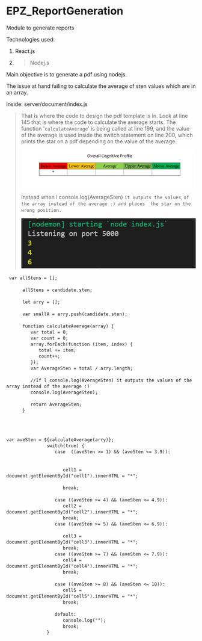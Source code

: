 # EPZ_ReportGeneration

Module to generate reports

Technologies used:

1. React.js
2. > Nodej.s
   >

Main objective is to generate a pdf using nodejs.

The issue at hand failing to calculate the average of sten values which are in an array.

Inside: server/document/index.js

> That is where the code to design the pdf template is in. Look at line 145 that is where the code to calculate the average starts. The function '`calculateAverage`' is being called at line 199, and the value of the average is used inside the switch statement on line 200, which prints the star on a pdf depending on the value of the average.
>
> ![1633073285183.png](image/README/1633073285183.png)
>
> Instead when l console.log(AverageSten) `it outputs the values of the array instead of the average :) and places  the star on the wrong position.`
>
> ![1633073196929.png](image/README/1633073196929.png)

```
 var allStens = [];

      allStens = candidate.sten;

      let arry = [];

      var smallA = arry.push(candidate.sten);

      function calculateAverage(array) {
         var total = 0;
         var count = 0;
         array.forEach(function (item, index) {
            total += item;
            count++;
         });
         var AverageSten = total / arry.length;

         //If l console.log(AverageSten) it outputs the values of the array instead of the average :)
         console.log(AverageSten); 

         return AverageSten;
      }
```

```



var aveSten = ${calculateAverage(arry)};
               switch(true) {
                  case  ((aveSten >= 1) && (aveSten <= 3.9)):
             

                     cell1 = document.getElementById("cell1").innerHTML = "*";
             
                     break;
         
                  case ((aveSten >= 4) && (aveSten <= 4.9)):         
                     cell2 = document.getElementById("cell2").innerHTML = "*";
                     break;
                  case ((aveSten >= 5) && (aveSten <= 6.9)):
          
                     cell3 = document.getElementById("cell3").innerHTML = "*";
                     break;  
                  case ((aveSten >= 7) && (aveSten <= 7.9)):
                     cell4 = document.getElementById("cell4").innerHTML = "*";
                     break;

                  case ((aveSten >= 8) && (aveSten <= 10)):
                     cell5 = document.getElementById("cell5").innerHTML = "*";
                     break;

                  default:
                     console.log("");
                     break;
               }
```
